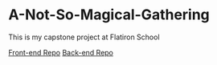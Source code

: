 # A-Not-So-Magical-Gathering

This is my capstone project at Flatiron School

[Front-end Repo](https://github.com/sassek70/phase-5-frontend)
[Back-end Repo](https://github.com/sassek70/phase-5-backend)
